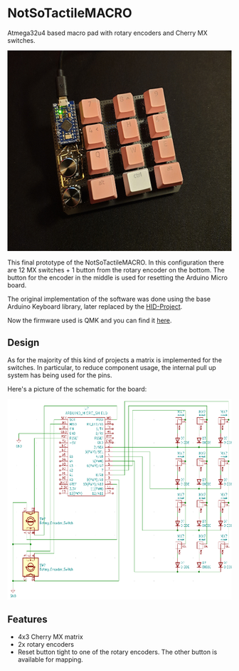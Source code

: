 # NotSoTactileMACRO

Atmega32u4 based macro pad with rotary encoders and Cherry MX switches.

<p align="center">
  <img width="577" height="450" src="https://github.com/Cipulot/NotSoTactileMACRO/blob/main/media/NoSoTactileMACRO.jpg">
</p>

This final prototype of the NotSoTactileMACRO. In this configuration there are 12 MX switches + 1 button from the rotary encoder on the bottom. The button for the encoder in the middle is used for resetting the Arduino Micro board.

The original implementation of the software was done using the base Arduino Keyboard library, later replaced by the [HID-Project](https://github.com/NicoHood/HID).

Now the firmware used is QMK and you can find it [here](https://github.com/Cipulot/qmk_firmware/tree/master/keyboards/handwired/not_so_tactile_macro).
## Design

As for the majority of this kind of projects a matrix is implemented for the switches. In particular, to reduce component usage, the internal pull up system has being used for the pins.

Here's a picture of the schematic for the board:
<p align="center">
 <img width="577" height="450" src="https://github.com/Cipulot/NotSoTactileMACRO/blob/main/media/Schematic.png">
</p>

## Features
* 4x3 Cherry MX matrix
* 2x rotary encoders
* Reset button tight to one of the rotary encoders. The other button is available for mapping.
